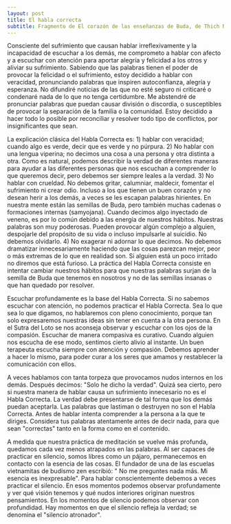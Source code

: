 ```yaml
---
layout: post
title: El habla correcta
subtitle: Fragmento de El corazón de las enseñanzas de Buda, de Thich Nhat Hanh
---
```


Consciente del sufrimiento que causan hablar irreflexivamente y la incapacidad de escuchar a los demás, me comprometo a hablar con afecto y a escuchar con atención para aportar alegría y felicidad a los otros y aliviar su sufrimiento. Sabiendo que las palabras tienen el poder de provocar la felicidad o el sufrimiento, estoy decidido a hablar con veracidad, pronunciando palabras que inspiren autoconfianza, alegría y esperanza. No difundiré noticias de las que no esté seguro ni criticaré o condenaré nada de lo que no tenga certidumbre. Me abstendré de pronunciar palabras que puedan causar división o discordia, o susceptibles de provocar la separación de la familia o la comunidad. Estoy decidido a hacer todo lo posible por reconciliar y resolver todo tipo de conflictos, por insignificantes que sean.

La explicación clásica del Habla Correcta es: 1) hablar con veracidad; cuando algo es verde, decir que es verde y no púrpura. 2) No hablar con una lengua viperina; no decimos una cosa a una persona y otra distinta a otra. Como es natural, podemos describir la verdad de diferentes maneras para ayudar a las diferentes personas que nos escuchan a comprender lo que queremos decir, pero debemos ser siempre leales a la verdad. 3) No hablar con crueldad. No debemos gritar, calumniar, maldecir, fomentar el sufrimiento ni crear odio. Incluso a los que tienen un buen corazón y no desean herir a los demás, a veces se les escapan palabras hirientes. En nuestra mente están las semillas de Buda, pero también muchas cadenas o formaciones internas (samyojana). Cuando decimos algo inyectado de veneno, es por lo común debido a las energía de nuestros hábitos. Nuestras palabras son muy poderosas. Pueden provocar algún complejo a alguien, despojarle del propósito de su vida o incluso impulsarle al suicidio. No debemos olvidarlo. 4) No exagerar ni adornar lo que decimos. No debemos dramatizar innecesariamente haciendo que las cosas parezcan mejor, peor o más extremas de lo que en realidad son. Si alguien está un poco irritado no diremos que está furioso. La práctica del Habla Correcta consiste en intentar cambiar nuestros hábitos para que nuestras palabras surjan de la semilla de Buda que tenemos en nosotros y no de las semillas insanas o que han quedado por resolver.

Escuchar profundamente es la base del Habla Correcta. Si no sabemos escuchar con atención, no podemos practicar el Habla Correcta. Sea lo que sea lo que digamos, no hablaremos con pleno conocimiento, porque tan solo expresaremos nuestras ideas sin tener en cuenta a la otra persona. En el Sutra del Loto se nos aconseja observar y escuchar con los ojos de la compasión. Escuchar de manera compasiva es curativo. Cuando alguien nos escucha de ese modo, sentimos cierto alivio al instante. Un buen terapeuta escucha siempre con atención  y compasión. Debemos aprender a hacer lo mismo, para poder curar a los seres que amamos y restablecer la comunicación con ellos.

A veces hablamos con tanta torpeza que provocamos nudos internos en los demás. Después decimos: "Solo he dicho la verdad". Quizá sea cierto, pero si nuestra manera de hablar causa un sufrimiento innecesario no es el Habla Correcta. La verdad debe presentarse de tal forma que los demás puedan aceptarla. Las palabras que lastiman o destruyen no son el Habla Correcta. Antes de hablar intenta comprender a la persona a la que te diriges. Considera tus palabras atentamente antes de decir nada, para que sean "correctas" tanto en la forma como en el contenido.

A medida que nuestra práctica de meditación se vuelve más profunda, quedamos cada vez menos atrapados en las palabras. Al ser capaces de practicar en silencio, somos libres como un pájaro, permanecemos en contacto con la esencia de las cosas. El fundador de una de las escuelas vietnamitas de budismo zen escribió: " No me preguntes nada más. Mi esencia es inexpresable". Para hablar conscientemente debemos a veces practicar el silencio. En esos momentos podemos observar profundamente y ver qué visión tenemos y qué nudos interiores originan  nuestros pensamientos. En los momentos de silencio podemos observar con profundidad. Hay momentos en que el silencio refleja la verdad; se denomina el "silencio atronador".

